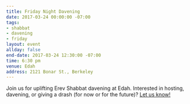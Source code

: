 ```yaml
---
title: Friday Night Davening
date: 2017-03-24 00:00:00 -07:00
tags:
- shabbat
- davening
- friday
layout: event
allday: false
end-date: 2017-03-24 12:30:00 -07:00
time: 6:30 pm
venue: Edah
address: 2121 Bonar St., Berkeley
---
```


Join us for uplifting Erev Shabbat davening at Edah. Interested in hosting, davening, or giving a drash (for now or for the future)? [Let us know!](mailto:info@minyandafna.org)